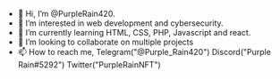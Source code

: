 - 👋 Hi, I’m @PurpleRain420.
- 👀 I’m interested in web development and cybersecurity.
- 🌱 I’m currently learning HTML, CSS, PHP, Javascript and react.
- 💞️ I’m looking to collaborate on multiple projects
- 📫 How to reach me, Telegram("@Purple_Rain420") Discord("Purple Rain#5292") Twitter("PurpleRainNFT")
